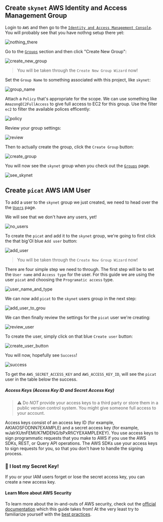 ## Create `skynet` AWS Identity and Access Management Group

Login to `AWS` and then go to the [`Identity and Access Management Console`](https://console.aws.amazon.com/iam/home). You will probably see that you have nothng setup there yet:

![nothing_there](https://i.imgur.com/exdGOYx.png)

Go to the [`Groups`](https://console.aws.amazon.com/iam/home#/groups) section and then click "Create New Group":

![create_new_group](https://i.imgur.com/hOmkkKa.png)

> You will be taken through the `Create New Group Wizard` now!

Set the `Group Name` to something associated with this project, like `skynet`:

![group_name](https://i.imgur.com/9B03ofX.png)

Attach a `Policy` that's appropriate for the scope. We can use something like `AmazongEC2FullAccess` to give full access to EC2 for this group. Use the filter `ec2` to filter the available polices efficently:

![policy](https://i.imgur.com/bnKKdVV.png)

Review your group settings:

![review](https://i.imgur.com/O2GhAI3.png)

Then to actually create the group, click the `Create Group` button:

![create_group](https://i.imgur.com/fepLCF2.png)

You will now see the `skynet` group when you check out the [`Groups`](https://console.aws.amazon.com/iam/home#/groups) page.

![see_skynet](https://i.imgur.com/1wWemWN.png)

## Create `picat` AWS IAM User

To add a user to the `skynet` group we just created, we need to head over the the [`Users`](https://console.aws.amazon.com/iam/home#/users) page.

We will see that we don't have any users, yet!

![no_users](https://i.imgur.com/AhUx2w4.png)

To create the `picat` and add it to the `skynet` group, we're going to first click the that big'Ol blue `Add user` button:

![add_user](https://i.imgur.com/TUpiXME.png)

> You will be taken through the `Create New Group Wizard` now!

There are four simple step we need to through. The first step will be to set the `User name` and `Access type` for the user. For this guide we are using the user `picat` and choosing the `Programatic access` type.

![user_name_and_type](https://i.imgur.com/UPVFkvd.png)

We can now add `picat` to the `skynet` users group in the next step:

![add_user_to_grou](https://i.imgur.com/apEGtMG.png)

We can then finally review the settings for the `picat` user we're creating:

![review_user](https://i.imgur.com/APFH8ux.png)

To create the user, simply click on that blue `Create user` button:

![create_user_button](https://i.imgur.com/JFgpter.png)

You will now, hopefully see `Success`!

![success](https://i.imgur.com/wuiY1Vd.png)

To get the `AWS_SECRET_ACCESS_KEY` and `AWS_ACCESS_KEY_ID`, will see the `picat` user in the table below the success.

##### Access Keys (Access Key ID and Secret Access Key)
> ⚠️  Do *NOT* provide your access keys to a third party or store them in a public version control system. You might give someone full access to your account.

Access keys consist of an access key ID (for example, AKIAIOSFODNN7EXAMPLE) and a secret access key (for example, wJalrXUtnFEMI/K7MDENG/bPxRfiCYEXAMPLEKEY). You use access keys to sign programmatic requests that you make to AWS if you use the AWS SDKs, REST, or Query API operations. The AWS SDKs use your access keys to sign requests for you, so that you don't have to handle the signing process.

### 🔑  I lost my Secret Key!
If you or your IAM users forget or lose the secret access key, you can create a new access key.

#### Learn More about AWS Security
To learn more about the in-and-outs of AWS security, check out the [official documentation](https://docs.aws.amazon.com/general/latest/gr/aws-security-credentials.html) which this guide takes from! At the very least try to familiarize yourself with the [best practices](https://docs.aws.amazon.com/general/latest/gr/aws-access-keys-best-practices.html).
